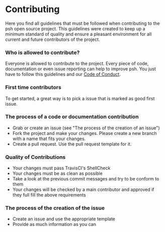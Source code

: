 # Contributing
Here you find all guidelines that must be followed when contributing to the psh open source project.
This guidelines were created to keep up a minimum standard of quality and ensure a pleasant environment for all current and future contributors of the project.

### Who is allowed to contribute?
Everyone is allowed to contribute to the project. Every piece of code, documentation or even issue reporting can help to improve psh.
You just have to follow this guidelines and our [Code of Conduct](https://github.com/pascal-zarrad/psh/raw/master/CODE_OF_CONDUCT.md).

### First time contributors
To get started, a great way is to pick a issue that is marked as good first issue. 

### The process of a code or documentation contribution
 - Grab or create an issue (see "The process of the creation of an issue")
 - Fork the project and make your changes. Please create a new branch with a name that fits your changes.
 - Create a pull request. Use the pull request template for it.

### Quality of Contributions
 - Your changes must pass TravisCI's ShellCheck
 - Your changes must be as clean as possible
 - Take a look at the previous commit messages and try to be conform to them
 - Your changes will be checked by a main contributor and approved if they full fill the above requirements

### The process of the creation of the issue
 - Create an issue and use the appropriate template
 - Provide as much information as you can
